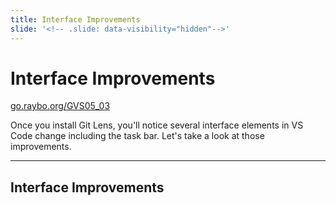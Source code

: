 ```yaml
---
title: Interface Improvements
slide: '<!-- .slide: data-visibility="hidden"-->'
---
```


<!-- .slide: data-state="layout-title" class="bg-dark"-->

# Interface Improvements

<div class="slide-link"><a href="https://go.raybo.org/GVS02_01"><i class="fab fa-slideshare"></i> go.raybo.org/GVS05_03</a></div>

> >

Once you install Git Lens, you'll notice several interface elements in VS Code change including the task bar. Let's take a look at those improvements.

---
## Interface Improvements

> >

